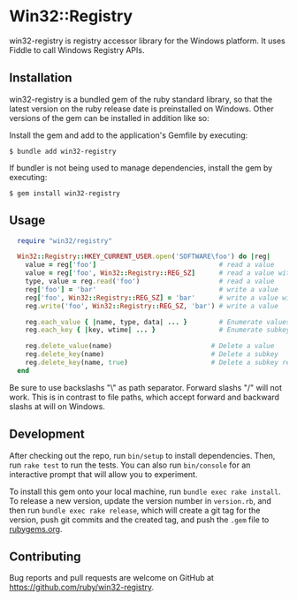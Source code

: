 # Win32::Registry

win32-registry is registry accessor library for the Windows platform.
It uses Fiddle to call Windows Registry APIs.

## Installation

win32-registry is a bundled gem of the ruby standard library, so that the latest version on the ruby release date is preinstalled on Windows.
Other versions of the gem can be installed in addition like so:

Install the gem and add to the application's Gemfile by executing:

    $ bundle add win32-registry

If bundler is not being used to manage dependencies, install the gem by executing:

    $ gem install win32-registry

## Usage

```ruby
  require "win32/registry"

  Win32::Registry::HKEY_CURRENT_USER.open('SOFTWARE\foo') do |reg|
    value = reg['foo']                               # read a value
    value = reg['foo', Win32::Registry::REG_SZ]      # read a value with type
    type, value = reg.read('foo')                    # read a value
    reg['foo'] = 'bar'                               # write a value
    reg['foo', Win32::Registry::REG_SZ] = 'bar'      # write a value with type
    reg.write('foo', Win32::Registry::REG_SZ, 'bar') # write a value

    reg.each_value { |name, type, data| ... }        # Enumerate values
    reg.each_key { |key, wtime| ... }                # Enumerate subkeys

    reg.delete_value(name)                         # Delete a value
    reg.delete_key(name)                           # Delete a subkey
    reg.delete_key(name, true)                     # Delete a subkey recursively
  end
```

Be sure to use backslashs "\\" as path separator.
Forward slashs "/" will not work.
This is in contrast to file paths, which accept forward and backward slashs at will on Windows.


## Development

After checking out the repo, run `bin/setup` to install dependencies. Then, run `rake test` to run the tests. You can also run `bin/console` for an interactive prompt that will allow you to experiment.

To install this gem onto your local machine, run `bundle exec rake install`. To release a new version, update the version number in `version.rb`, and then run `bundle exec rake release`, which will create a git tag for the version, push git commits and the created tag, and push the `.gem` file to [rubygems.org](https://rubygems.org).

## Contributing

Bug reports and pull requests are welcome on GitHub at https://github.com/ruby/win32-registry.
